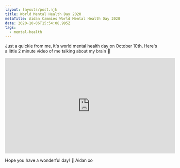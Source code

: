 ```yaml
---
layout: layouts/post.njk
title: World Mental Health Day 2020
metaTitle: Aidan Cammies World Mental Health Day 2020
date: 2020-10-06T15:54:08.995Z
tags:
  - mental-health
---
```

Just a quickie from me, it's world mental health day on October 10th. Here's a little 2 minute video of me talking about my brain 🧠 

<iframe width="560" height="315" src="https://www.youtube.com/embed/p8xDt06q3Nc" frameborder="0" allow="accelerometer; autoplay; encrypted-media; gyroscope; picture-in-picture" allowfullscreen></iframe>

Hope you have a wonderful day! 💖
Aidan xo 
